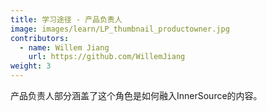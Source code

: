 ```yaml
---
title: 学习途径 - 产品负责人
image: images/learn/LP_thumbnail_productowner.jpg
contributors:
  - name: Willem Jiang
    url: https://github.com/WillemJiang
weight: 3
---
```


产品负责人部分涵盖了这个角色是如何融入InnerSource的内容。

<!--- This file autogenerated from https://github.com/InnerSourceCommons/InnerSourceLearningPath/blob/master/scripts -->